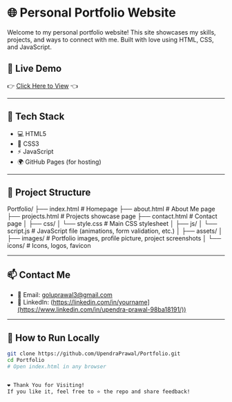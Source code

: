 # 🌐 Personal Portfolio Website

Welcome to my personal portfolio website! This site showcases my skills, projects, and ways to connect with me. Built with love using HTML, CSS, and JavaScript.

## 🔴 Live Demo

👉 [Click Here to View](https://upendraprawal.github.io/Portfolio/) 👈

---

## 🧰 Tech Stack

- 💻 HTML5
- 🎨 CSS3
- ⚡ JavaScript
- 🌍 GitHub Pages (for hosting)

---

## 📁 Project Structure

Portfolio/
├── index.html # Homepage
├── about.html # About Me page
├── projects.html # Projects showcase page
├── contact.html # Contact page
│
├── css/
│ └── style.css # Main CSS stylesheet
│
├── js/
│ └── script.js # JavaScript file (animations, form validation, etc.)
│
├── assets/
│ ├── images/ # Portfolio images, profile picture, project screenshots
│ └── icons/ # Icons, logos, favicon


---

## 📫 Contact Me

- 📧 Email: goluprawal3@gmail.com  
- 💼 LinkedIn: (https://linkedin.com/in/yourname](https://www.linkedin.com/in/upendra-prawal-98ba18191/))  

---

## 🚀 How to Run Locally

```bash
git clone https://github.com/UpendraPrawal/Portfolio.git
cd Portfolio
# Open index.html in any browser


❤️ Thank You for Visiting!
If you like it, feel free to ⭐ the repo and share feedback!
